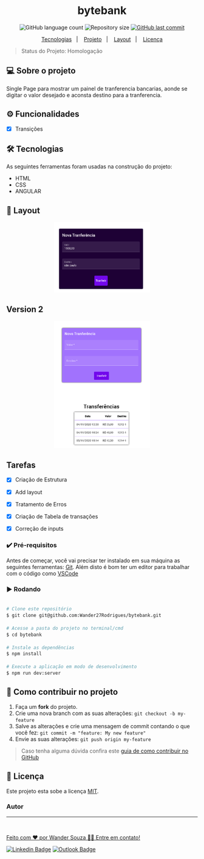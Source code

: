 <h1 align="center">
  bytebank
</h1>

<p align="center">
  <img alt="GitHub language count" src="https://img.shields.io/github/languages/count/wander27rodrigues/bytebank?style=flat-square">

  <img alt="Repository size" src="https://img.shields.io/github/repo-size/wander27rodrigues/bytebank?style=flat-square">

  <a href="https://github.com/wander27rodrigues/Painel-Adm/commits/main">
    <img alt="GitHub last commit" src="https://img.shields.io/github/last-commit/wander27rodrigues/bytebank?style=flat-square">
  </a>
  
  
<p align="center">
  <a href="#-Tecnologias">Tecnologias</a>&nbsp;&nbsp;&nbsp;|&nbsp;&nbsp;&nbsp;
  <a href="#-projeto">Projeto</a>&nbsp;&nbsp;&nbsp;|&nbsp;&nbsp;&nbsp;
  <a href="#-layout">Layout</a>&nbsp;&nbsp;&nbsp;|&nbsp;&nbsp;&nbsp;
  <a href="#-Licença">Licença</a>
</p>

</p>


> Status do Projeto: Homologação



## 💻 Sobre o projeto
Single Page para mostrar um painel de tranferencia bancarias, aonde se digitar o valor desejado e aconsta destino para a tranferencia.

## ⚙️ Funcionalidades

- [x] Transições

## 🛠 Tecnologias

As seguintes ferramentas foram usadas na construção do projeto:

-   HTML
-   CSS
-   ANGULAR
## 🔖 Layout
<p align="center">
  <img  src="./layout-bytebank.png" width="50%" alt="layout-bytebank" >
</p>

## Version 2
<p align="center">
  <img  src="./layout-bytebank-v2.png" width="50%" alt="layout-bytebank" >
</p>

## Tarefas 

- [X] Criação de Estrutura
- [X] Add  layout
- [X] Tratamento de Erros
- [X] Criação de Tabela de transações
- [X] Correção de inputs


### ✔️ Pré-requisitos

Antes de começar, você vai precisar ter instalado em sua máquina as seguintes ferramentas:
[Git](https://git-scm.com). 
Além disto é bom ter um editor para trabalhar com o código como [VSCode](https://code.visualstudio.com/)

### :arrow_forward: Rodando 

```bash

# Clone este repositório
$ git clone git@github.com:Wander27Rodrigues/bytebank.git

# Acesse a pasta do projeto no terminal/cmd
$ cd bytebank

# Instale as dependências
$ npm install

# Execute a aplicação em modo de desenvolvimento
$ npm run dev:server

```
## 💪 Como contribuir no projeto

1. Faça um **fork** do projeto.
2. Crie uma nova branch com as suas alterações: `git checkout -b my-feature`
3. Salve as alterações e crie uma mensagem de commit contando o que você fez: `git commit -m "feature: My new feature"`
4. Envie as suas alterações: `git push origin my-feature`
> Caso tenha alguma dúvida confira este [guia de como contribuir no GitHub](./CONTRIBUTING.md)

## 📝 Licença

Este projeto esta sobe a licença [MIT](./LICENSE).

### Autor
---

<a href="https://wander27rodrigues.github.io/#home">
 <img style="border-radius: 50%;" src="https://avatars.githubusercontent.com/u/48796830?v=4" width="10%;" alt=""/>
 <br />

Feito com ❤️ por Wander Souza 👋🏽 Entre em contato!

[![Linkedin Badge](https://img.shields.io/badge/-Wander-blue?style=flat-square&logo=Linkedin&logoColor=white&link=https://www.linkedin.com/in/wander-souza/)](https://www.linkedin.com/in/wander-souza/) 
[![Outlook Badge](https://img.shields.io/badge/-wanderrodrigues_@outlook.com-blue?style=flat-square&logo=Outlook&logoColor=white&link=mailto:wanderrodrigues_@outlook.com)](mailto:wanderrodrigues_@outlook.com)

